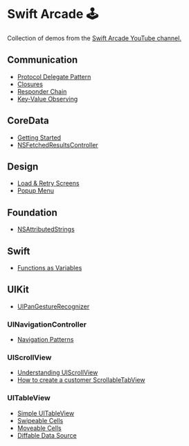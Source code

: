 # Swift Arcade 🕹

Collection of demos from the [Swift Arcade YouTube channel.](https://www.youtube.com/channel/UCxnCA5FBYRCFgIZWD0CKCVg?view_as=subscriber)

## Communication

- [Protocol Delegate Pattern](Communication/Protocol-Delegate.md)
- [Closures](Communication/Closures.md)
- [Responder Chain](Communication/Responder-Chain.md)
- [Key-Value Observing](Communication/KVO.md)

## CoreData

- [Getting Started](CoreData/1-GettingStarted.md)
- [NSFetchedResultsController](CoreData/2-NSFetchedResultsController.md)

## Design
- [Load & Retry Screens](https://github.com/jrasmusson/swift-arcade/blob/master/Design/LoadAndRetry/1-Load-And-Retry.md)
- [Popup Menu](https://github.com/jrasmusson/swift-arcade/tree/master/Design/PopupMenu)

## Foundation

- [NSAttributedStrings](Foundation/NSAttributedStrings/README.md)


## Swift

- [Functions as Variables](/Swift/Funcs-as-Variables/README.md)

## UIKit

- [UIPanGestureRecognizer](https://github.com/jrasmusson/swift-arcade/tree/master/UIKIt/UIPanGestureRecognizer)

### UINavigationController

- [Navigation Patterns](UINavigationController/NavigationPatterns/Navigation-Patterns.md)

### UIScrollView

- [Understanding UIScrollView](https://github.com/jrasmusson/swift-arcade/blob/master/UIKIt/UIScrollView/UnderstandingUIScrollView/README.md)
- [How to create a customer ScrollableTabView](https://github.com/jrasmusson/swift-arcade/blob/master/UIKIt/UIScrollView/CustomScrollTabView/README.md)

### UITableView

- [Simple UITableView]()
- [Swipeable Cells](https://github.com/jrasmusson/swift-arcade/blob/master/UIKIt/SwipeableCells/README.md)
- [Moveable Cells](https://github.com/jrasmusson/swift-arcade/blob/master/UIKIt/MoveableCells/README.md)
- [Diffable Data Source](https://github.com/jrasmusson/swift-arcade/blob/master/UIKIt/DiffableDataSource/README.md)



